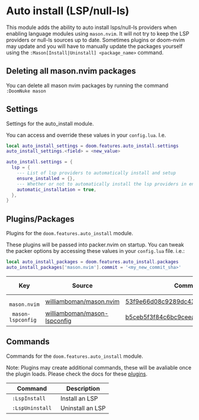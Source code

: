 # Auto install (LSP/null-ls)

This module adds the ability to auto install lsps/null-ls providers when
enabling language modules using `mason.nvim`.  It will not try to keep the
LSP providers or null-ls sources up to date.  Sometimes plugins or doom-nvim
may update and you will have to manually update the packages yourself using
the `:Mason[Install|Uninstall] <package_name>` command.

## Deleting all mason.nvim packages
You can delete all mason nvim packages by running the command `:DoomNuke mason`

## Settings

Settings for the auto_install module.

You can access and override these values in your `config.lua`. I.e.
```lua
local auto_install_settings = doom.features.auto_install.settings
auto_install_settings.<field> = <new_value>
```
```lua
auto_install.settings = {
  lsp = {
    --- List of lsp providers to automatically install and setup
    ensure_installed = {},
    --- Whether or not to automatically install the lsp providers in ensure_installed
    automatic_installation = true,
  },
}
```



## Plugins/Packages

Plugins for the `doom.features.auto_install` module.

These plugins will be passed into packer.nvim on startup.  You can tweak
the packer options by accessing these values in your `config.lua` file.
i.e.:

```lua
local auto_install_packages = doom.features.auto_install.packages
auto_install_packages['mason.nvim'].commit = '<my_new_commit_sha>'
```

|             Key |                       Source |                            Commit | Is Lazy? |
| --------------- | ---------------------------- | --------------------------------- | -------- |
| <code> mason.nvim </code> | [williamboman/mason.nvim](https://github.com/williamboman/mason.nvim) | [53f9e66d08c9289dc43fae790882eb136](https://github.com/williamboman/mason.nvim/commit/75860d253f9e66d08c9289dc43fae790882eb136) |          |
| <code> mason-lspconfig </code> | [williamboman/mason-lspconfig](https://github.com/williamboman/mason-lspconfig) | [b5ceb5f3f84c6bc9ceea013292a14f8dc](https://github.com/williamboman/mason-lspconfig/commit/b70dedab5ceb5f3f84c6bc9ceea013292a14f8dc) |          |

## Commands

Commands for the `doom.features.auto_install` module.

Note: Plugins may create additional commands, these will be avaliable once
the plugin loads.  Please check the docs for these [plugins](#plugins-packages).

|       Command |      Description |
| ------------- | ---------------- |
| <code> :LspInstall </code> |   Install an LSP |
| <code> :LspUninstall </code> | Uninstall an LSP |
